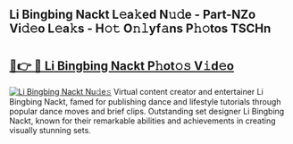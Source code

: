 ## Li Bingbing Nackt L𝚎a𝚔ed N𝚞𝚍e - Part-NZo Vi𝚍𝚎o L𝚎a𝚔s - H𝚘𝚝 O𝚗𝚕yf𝚊ns P𝚑𝚘tos TSCHn

# <h2><a href="http://kf6xysm.oniu.top/?m=Li+Bingbing+Nackt">🔗👉 🔴 Li Bingbing Nackt P𝚑ot𝚘𝚜 V𝚒d𝚎o</a></h2>

[![Li Bingbing Nackt Nu𝚍e𝚜](https://i.imgur.com/0qMVB7G.gif)](http://kf6xysm.oniu.top/?m=Li+Bingbing+Nackt)
Virtual content creator and entertainer Li Bingbing Nackt, famed for publishing dance and lifestyle tutorials through popular dance moves and brief clips. Outstanding set designer Li Bingbing Nackt, known for their remarkable abilities and achievements in creating visually stunning sets.  
